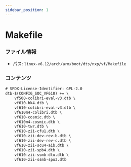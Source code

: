 ```yaml
---
sidebar_position: 1
---
```

# Makefile

### ファイル情報

- パス: `linux-v6.12/arch/arm/boot/dts/nxp/vf/Makefile`

### コンテンツ

```txt
# SPDX-License-Identifier: GPL-2.0
dtb-$(CONFIG_SOC_VF610) += \
	vf500-colibri-eval-v3.dtb \
	vf610-bk4.dtb \
	vf610-colibri-eval-v3.dtb \
	vf610m4-colibri.dtb \
	vf610-cosmic.dtb \
	vf610m4-cosmic.dtb \
	vf610-twr.dtb \
	vf610-zii-cfu1.dtb \
	vf610-zii-dev-rev-b.dtb \
	vf610-zii-dev-rev-c.dtb \
	vf610-zii-scu4-aib.dtb \
	vf610-zii-spb4.dtb \
	vf610-zii-ssmb-dtu.dtb \
	vf610-zii-ssmb-spu3.dtb

```
